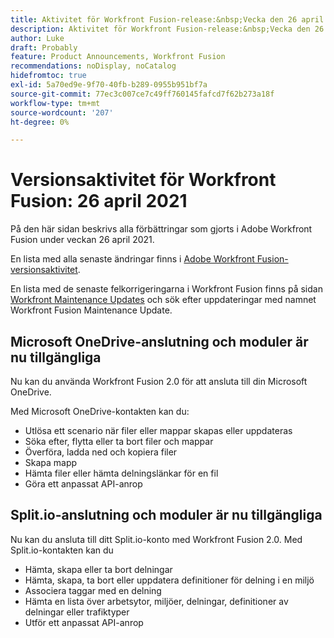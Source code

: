 ```yaml
---
title: Aktivitet för Workfront Fusion-release:&nbsp;Vecka den 26 april 2021
description: Aktivitet för Workfront Fusion-release:&nbsp;Vecka den 26 april 2021
author: Luke
draft: Probably
feature: Product Announcements, Workfront Fusion
recommendations: noDisplay, noCatalog
hidefromtoc: true
exl-id: 5a70ed9e-9f70-40fb-b289-0955b951bf7a
source-git-commit: 77ec3c007ce7c49ff760145fafcd7f62b273a18f
workflow-type: tm+mt
source-wordcount: '207'
ht-degree: 0%

---
```


# Versionsaktivitet för Workfront Fusion: 26 april 2021

På den här sidan beskrivs alla förbättringar som gjorts i Adobe Workfront Fusion under veckan 26 april 2021.

En lista med alla senaste ändringar finns i [Adobe Workfront Fusion-versionsaktivitet](/help/workfront-fusion/fusion-product-releases/fusion-release-activity.md).

En lista med de senaste felkorrigeringarna i Workfront Fusion finns på sidan [Workfront Maintenance Updates](https://experienceleague.adobe.com/docs/workfront-known-issues/releases/current-updates.html) och sök efter uppdateringar med namnet Workfront Fusion Maintenance Update.

## Microsoft OneDrive-anslutning och moduler är nu tillgängliga

Nu kan du använda Workfront Fusion 2.0 för att ansluta till din Microsoft OneDrive.

Med Microsoft OneDrive-kontakten kan du:

* Utlösa ett scenario när filer eller mappar skapas eller uppdateras
* Söka efter, flytta eller ta bort filer och mappar
* Överföra, ladda ned och kopiera filer
* Skapa mapp
* Hämta filer eller hämta delningslänkar för en fil
* Göra ett anpassat API-anrop


## Split.io-anslutning och moduler är nu tillgängliga

Nu kan du ansluta till ditt Split.io-konto med Workfront Fusion 2.0. Med Split.io-kontakten kan du

* Hämta, skapa eller ta bort delningar
* Hämta, skapa, ta bort eller uppdatera definitioner för delning i en miljö
* Associera taggar med en delning
* Hämta en lista över arbetsytor, miljöer, delningar, definitioner av delningar eller trafiktyper
* Utför ett anpassat API-anrop
